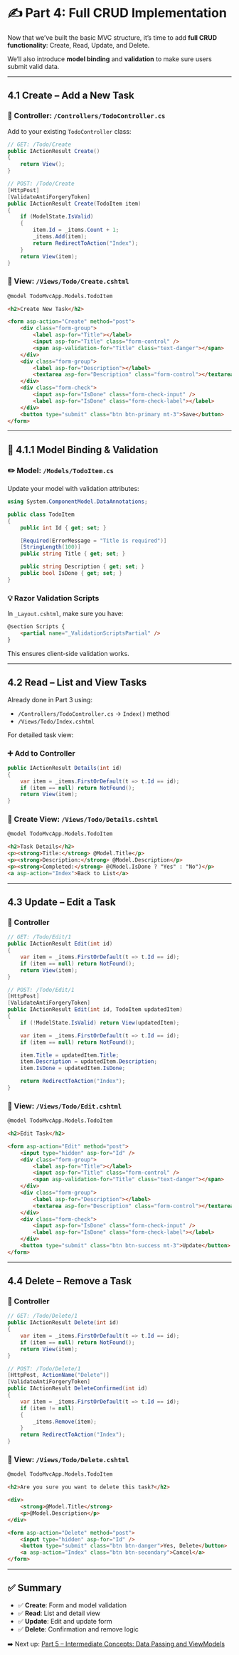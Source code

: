 # ✍️ Part 4: Full CRUD Implementation

Now that we’ve built the basic MVC structure, it’s time to add **full CRUD functionality**: Create, Read, Update, and Delete.

We’ll also introduce **model binding** and **validation** to make sure users submit valid data.

---

## 4.1 Create – Add a New Task

### 🧭 Controller: `/Controllers/TodoController.cs`

Add to your existing `TodoController` class:

```csharp
// GET: /Todo/Create
public IActionResult Create()
{
    return View();
}

// POST: /Todo/Create
[HttpPost]
[ValidateAntiForgeryToken]
public IActionResult Create(TodoItem item)
{
    if (ModelState.IsValid)
    {
        item.Id = _items.Count + 1;
        _items.Add(item);
        return RedirectToAction("Index");
    }
    return View(item);
}
```

### 📄 View: `/Views/Todo/Create.cshtml`

```html
@model TodoMvcApp.Models.TodoItem

<h2>Create New Task</h2>

<form asp-action="Create" method="post">
    <div class="form-group">
        <label asp-for="Title"></label>
        <input asp-for="Title" class="form-control" />
        <span asp-validation-for="Title" class="text-danger"></span>
    </div>
    <div class="form-group">
        <label asp-for="Description"></label>
        <textarea asp-for="Description" class="form-control"></textarea>
    </div>
    <div class="form-check">
        <input asp-for="IsDone" class="form-check-input" />
        <label asp-for="IsDone" class="form-check-label"></label>
    </div>
    <button type="submit" class="btn btn-primary mt-3">Save</button>
</form>
```

---

## 🔄 4.1.1 Model Binding & Validation

### ✏️ Model: `/Models/TodoItem.cs`

Update your model with validation attributes:

```csharp
using System.ComponentModel.DataAnnotations;

public class TodoItem
{
    public int Id { get; set; }

    [Required(ErrorMessage = "Title is required")]
    [StringLength(100)]
    public string Title { get; set; }

    public string Description { get; set; }
    public bool IsDone { get; set; }
}
```

### 💡 Razor Validation Scripts

In `_Layout.cshtml`, make sure you have:

```html
@section Scripts {
    <partial name="_ValidationScriptsPartial" />
}
```

This ensures client-side validation works.

---

## 4.2 Read – List and View Tasks

Already done in Part 3 using:

* `/Controllers/TodoController.cs` → `Index()` method
* `/Views/Todo/Index.cshtml`

For detailed task view:

### ➕ Add to Controller

```csharp
public IActionResult Details(int id)
{
    var item = _items.FirstOrDefault(t => t.Id == id);
    if (item == null) return NotFound();
    return View(item);
}
```

### 📄 Create View: `/Views/Todo/Details.cshtml`

```html
@model TodoMvcApp.Models.TodoItem

<h2>Task Details</h2>
<p><strong>Title:</strong> @Model.Title</p>
<p><strong>Description:</strong> @Model.Description</p>
<p><strong>Completed:</strong> @(Model.IsDone ? "Yes" : "No")</p>
<a asp-action="Index">Back to List</a>
```

---

## 4.3 Update – Edit a Task

### 🧭 Controller

```csharp
// GET: /Todo/Edit/1
public IActionResult Edit(int id)
{
    var item = _items.FirstOrDefault(t => t.Id == id);
    if (item == null) return NotFound();
    return View(item);
}

// POST: /Todo/Edit/1
[HttpPost]
[ValidateAntiForgeryToken]
public IActionResult Edit(int id, TodoItem updatedItem)
{
    if (!ModelState.IsValid) return View(updatedItem);

    var item = _items.FirstOrDefault(t => t.Id == id);
    if (item == null) return NotFound();

    item.Title = updatedItem.Title;
    item.Description = updatedItem.Description;
    item.IsDone = updatedItem.IsDone;

    return RedirectToAction("Index");
}
```

### 📄 View: `/Views/Todo/Edit.cshtml`

```html
@model TodoMvcApp.Models.TodoItem

<h2>Edit Task</h2>

<form asp-action="Edit" method="post">
    <input type="hidden" asp-for="Id" />
    <div class="form-group">
        <label asp-for="Title"></label>
        <input asp-for="Title" class="form-control" />
        <span asp-validation-for="Title" class="text-danger"></span>
    </div>
    <div class="form-group">
        <label asp-for="Description"></label>
        <textarea asp-for="Description" class="form-control"></textarea>
    </div>
    <div class="form-check">
        <input asp-for="IsDone" class="form-check-input" />
        <label asp-for="IsDone" class="form-check-label"></label>
    </div>
    <button type="submit" class="btn btn-success mt-3">Update</button>
</form>
```

---

## 4.4 Delete – Remove a Task

### 🧭 Controller

```csharp
// GET: /Todo/Delete/1
public IActionResult Delete(int id)
{
    var item = _items.FirstOrDefault(t => t.Id == id);
    if (item == null) return NotFound();
    return View(item);
}

// POST: /Todo/Delete/1
[HttpPost, ActionName("Delete")]
[ValidateAntiForgeryToken]
public IActionResult DeleteConfirmed(int id)
{
    var item = _items.FirstOrDefault(t => t.Id == id);
    if (item != null)
    {
        _items.Remove(item);
    }
    return RedirectToAction("Index");
}
```

### 📄 View: `/Views/Todo/Delete.cshtml`

```html
@model TodoMvcApp.Models.TodoItem

<h2>Are you sure you want to delete this task?</h2>

<div>
    <strong>@Model.Title</strong>
    <p>@Model.Description</p>
</div>

<form asp-action="Delete" method="post">
    <input type="hidden" asp-for="Id" />
    <button type="submit" class="btn btn-danger">Yes, Delete</button>
    <a asp-action="Index" class="btn btn-secondary">Cancel</a>
</form>
```

---

## ✅ Summary

* ✅ **Create**: Form and model validation
* ✅ **Read**: List and detail view
* ✅ **Update**: Edit and update form
* ✅ **Delete**: Confirmation and remove logic

➡️ Next up: [Part 5 – Intermediate Concepts: Data Passing and ViewModels](./part5_data_passing.md)
